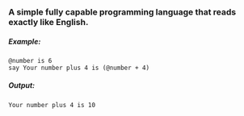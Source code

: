 ### A simple fully capable programming language that reads exactly like English.

##### Example:
```
@number is 6
say Your number plus 4 is (@number + 4)
```
##### Output:

`Your number plus 4 is 10`
